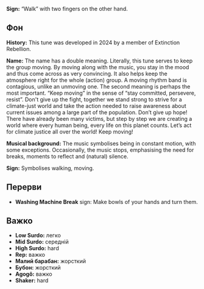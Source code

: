 **Sign:** “Walk” with two fingers on the other hand.

## Фон

**History:** This tune was developed in 2024 by a member of Extinction
Rebellion.

**Name:** The name has a double meaning. Literally, this tune serves to keep the
group moving. By moving along with the music, you stay in the mood and thus come
across as very convincing. It also helps keep the atmosphere right for the whole
(action) group. A moving rhythm band is contagious, unlike an unmoving one. The
second meaning is perhaps the most important. “Keep moving” in the sense of
“stay committed, persevere, resist”. Don't give up the fight, together we stand
strong to strive for a climate-just world and take the action needed to raise
awareness about current issues among a large part of the population. Don’t give
up hope! There have already been many victims, but step by step we are creating
a world where every human being, every life on this planet counts. Let’s act for
climate justice all over the world! Keep moving!

**Musical background:** The music symbolises being in constant motion, with some
exceptions. Occasionally, the music stops, emphasising the need for breaks,
moments to reflect and (natural) silence.

**Sign:** Symbolises walking, moving.

## Перерви

* **Washing Machine Break** sign: Make bowls of your hands and turn them.

## Важко

* **Low Surdo:** легко
* **Mid Surdo:** середній
* **High Surdo:** hard
* **Rep:** важко
* **Малий барабан:** жорсткий
* **Бубон:** жорсткий
* **Agogô:** важко
* **Shaker:** hard
